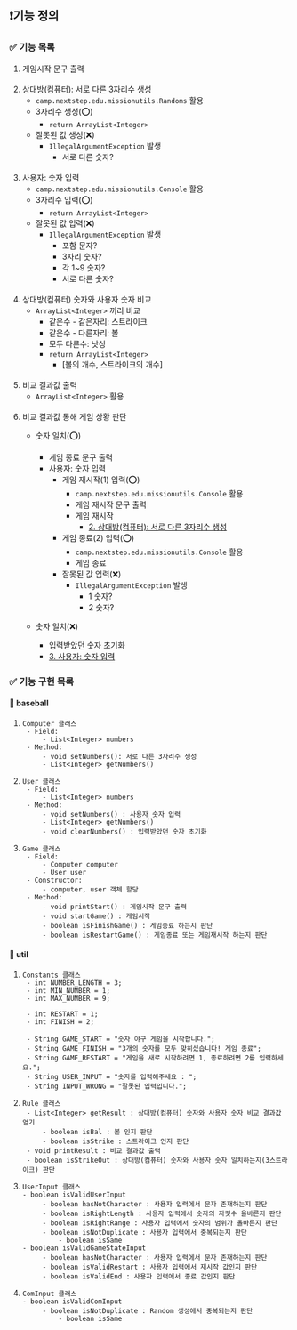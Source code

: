 ## ❗기능 정의

### ✅ 기능 목록
1. 게임시작 문구 출력
   <br><br>
2. 상대방(컴퓨터): 서로 다른 3자리수 생성
    - `camp.nextstep.edu.missionutils.Randoms` 활용
    - 3자리수 생성(⭕)
      - `return ArrayList<Integer>`
    - 잘못된 값 생성(❌)
      - `IllegalArgumentException` 발생
         - 서로 다른 숫자?
   <br><br>
3. 사용자: 숫자 입력
    - `camp.nextstep.edu.missionutils.Console` 활용
    - 3자리수 입력(⭕)
        - `return ArrayList<Integer>`
    - 잘못된 값 입력(❌)
        - `IllegalArgumentException` 발생
            - 포함 문자?
            - 3자리 숫자?
            - 각 1~9 숫자?
            - 서로 다른 숫자?
              <br><br>
4. 상대방(컴퓨터) 숫자와 사용자 숫자 비교
    - `ArrayList<Integer>` 끼리 비교
        - 같은수 - 같은자리: 스트라이크
        - 같은수 - 다른자리: 볼
        - 모두 다른수: 낫싱
        - `return ArrayList<Integer>`
            - [볼의 개수, 스트라이크의 개수]
              <br><br>
5. 비교 결과값 출력
    - `ArrayList<Integer>` 활용
      <br><br>
6. 비교 결과값 통해 게임 상황 판단
    - 숫자 일치(⭕)
        - 게임 종료 문구 출력
        - 사용자: 숫자 입력
            - 게임 재시작(1) 입력(⭕)
                - `camp.nextstep.edu.missionutils.Console` 활용
                - 게임 재시작 문구 출력
                - 게임 재시작
                    - <u>2. 상대방(컴퓨터): 서로 다른 3자리수 생성</u>
            - 게임 종료(2) 입력(⭕)
                - `camp.nextstep.edu.missionutils.Console` 활용
                - 게임 종료
            - 잘못된 값 입력(❌)
                - `IllegalArgumentException` 발생
                    - 1 숫자?
                    - 2 숫자?

    - 숫자 일치(❌)
        - 입력받았던 숫자 초기화
        - <u>3. 사용자: 숫자 입력</u>

### ✅ 기능 구현 목록

#### 👀 baseball
1. ```
   Computer 클래스
    - Field: 
        - List<Integer> numbers
    - Method:
        - void setNumbers(): 서로 다른 3자리수 생성
        - List<Integer> getNumbers()
    ```
2. ```
   User 클래스
    - Field: 
        - List<Integer> numbers
    - Method:
        - void setNumbers() : 사용자 숫자 입력
        - List<Integer> getNumbers()
        - void clearNumbers() : 입력받았던 숫자 초기화
    ```
3. ```
   Game 클래스
    - Field: 
        - Computer computer
        - User user
    - Constructor:
        - computer, user 객체 할당
    - Method:
        - void printStart() : 게임시작 문구 출력
        - void startGame() : 게임시작
        - boolean isFinishGame() : 게임종료 하는지 판단
        - boolean isRestartGame() : 게임종료 또는 게임재시작 하는지 판단
   ```

#### 👀 util
1. ```
   Constants 클래스
    - int NUMBER_LENGTH = 3;
    - int MIN_NUMBER = 1;
    - int MAX_NUMBER = 9;
   
    - int RESTART = 1;
    - int FINISH = 2;
   
    - String GAME_START = "숫자 야구 게임을 시작합니다.";
    - String GAME_FINISH = "3개의 숫자를 모두 맞히셨습니다! 게임 종료";
    - String GAME_RESTART = "게임을 새로 시작하려면 1, 종료하려면 2를 입력하세요.";
    - String USER_INPUT = "숫자를 입력해주세요 : ";
    - String INPUT_WRONG = "잘못된 입력입니다.";
    ```
2. ```
   Rule 클래스
    - List<Integer> getResult : 상대방(컴퓨터) 숫자와 사용자 숫자 비교 결과값 얻기
        - boolean isBal : 볼 인지 판단
        - boolean isStrike : 스트라이크 인지 판단
    - void printResult : 비교 결과값 출력  
    - boolean isStrikeOut : 상대방(컴퓨터) 숫자와 사용자 숫자 일치하는지(3스트라이크) 판단

   ```
3. ```
   UserInput 클래스
   - boolean isValidUserInput
        - boolean hasNotCharacter : 사용자 입력에서 문자 존재하는지 판단
        - boolean isRightLength : 사용자 입력에서 숫자의 자릿수 올바른지 판단
        - boolean isRightRange : 사용자 입력에서 숫자의 범위가 올바른지 판단
        - boolean isNotDuplicate : 사용자 입력에서 중복되는지 판단
            - boolean isSame
   - boolean isValidGameStateInput 
        - boolean hasNotCharacter : 사용자 입력에서 문자 존재하는지 판단
        - boolean isValidRestart : 사용자 입력에서 재시작 값인지 판단
        - boolean isValidEnd : 사용자 입력에서 종료 값인지 판단
   ```
4. ```
   ComInput 클래스
   - boolean isValidComInput
        - boolean isNotDuplicate : Random 생성에서 중복되는지 판단
            - boolean isSame
   ```